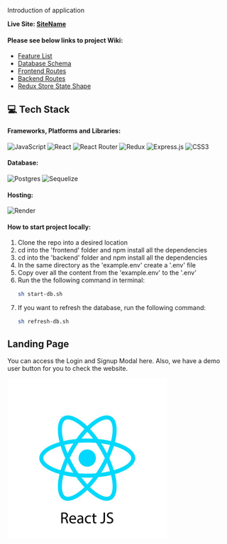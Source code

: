 
Introduction of application

**Live Site: [SiteName]([link-text](https://github.com/))**

#### Please see below links to project Wiki:
* [Feature List](https://github.com/)
* [Database Schema](https://github.com/)
* [Frontend Routes](https://github.com/)
* [Backend Routes](https://github.com/)
* [Redux Store State Shape](https://github.com/)

## 💻 Tech Stack
#### Frameworks, Platforms and Libraries:
![JavaScript](https://img.shields.io/badge/javascript-%23323330.svg?style=for-the-badge&logo=javascript&logoColor=%23F7DF1E)
![React](https://img.shields.io/badge/react-%2320232a.svg?style=for-the-badge&logo=react&logoColor=%2361DAFB)
![React Router](https://img.shields.io/badge/React_Router-CA4245?style=for-the-badge&logo=react-router&logoColor=white)
![Redux](https://img.shields.io/badge/redux-%23593d88.svg?style=for-the-badge&logo=redux&logoColor=white)
![Express.js](https://img.shields.io/badge/express.js-%23404d59.svg?style=for-the-badge&logo=express&logoColor=%2361DAFB)
![CSS3](https://img.shields.io/badge/css3-%231572B6.svg?style=for-the-badge&logo=css3&logoColor=white)

#### Database:
![Postgres](https://img.shields.io/badge/postgres-%23316192.svg?style=for-the-badge&logo=postgresql&logoColor=white)
![Sequelize](https://img.shields.io/badge/Sequelize-52B0E7?style=for-the-badge&logo=Sequelize&logoColor=white)

#### Hosting:
![Render](https://img.shields.io/badge/Render-%46E3B7.svg?style=for-the-badge&logo=render&logoColor=white)

#### How to start project locally:
1. Clone the repo into a desired location
2. cd into the 'frontend' folder and npm install all the dependencies
3. cd into the 'backend' folder and npm install all the dependencies
4. In the same directory as the 'example.env' create a '.env' file
5. Copy over all the content from the 'example.env' to the '.env'
6. Run the the following command in terminal: 
   ```bash
   sh start-db.sh
   ```
7. If you want to refresh the database, run the following command:
   ```bash
   sh refresh-db.sh
   ```

## Landing Page
You can access the Login and Signup Modal here. Also, we have a demo user button for you to check the website.

![imageName] 

[imageName]: /backend/assets/react.jpg
